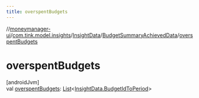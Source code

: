 ```yaml
---
title: overspentBudgets
---
```

//[moneymanager-ui](../../../../index.html)/[com.tink.model.insights](../../index.html)/[InsightData](../index.html)/[BudgetSummaryAchievedData](index.html)/[overspentBudgets](overspent-budgets.html)



# overspentBudgets



[androidJvm]\
val [overspentBudgets](overspent-budgets.html): [List](https://kotlinlang.org/api/latest/jvm/stdlib/kotlin.collections/-list/index.html)&lt;[InsightData.BudgetIdToPeriod](../-budget-id-to-period/index.html)&gt;




